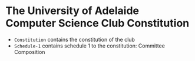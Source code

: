 # The University of Adelaide Computer Science Club Constitution

- `Constitution` contains the constitution of the club
- `Schedule-1` contains schedule 1 to the constitution: Committee Composition
